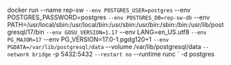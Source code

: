   docker run --name rep-sw `
  --env POSTGRES_USER=postgres `
  --env POSTGRES_PASSWORD=postgres `
  --env POSTGRES_DB=rep-sw-db `
  --env PATH=/usr/local/sbin:/usr/local/bin:/usr/sbin:/usr/bin:/sbin:/bin:/usr/lib/postgresql/17/bin `
  --env GOSU_VERSION=1.17 `
  --env LANG=en_US.utf8 `
  --env PG_MAJOR=17 `
  --env PG_VERSION=17.0-1.pgdg120+1 `
  --env PGDATA=/var/lib/postgresql/data `
  --volume /var/lib/postgresql/data `
  --network bridge `
  -p 5432:5432 `
  --restart no `
  --runtime runc `
  -d postgres